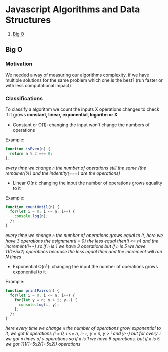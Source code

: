 # Javascript Algorithms and Data Structures

1. [Big O](#big-o)

## Big O

### Motivation

We needed a way of measuring our algorithms complexity, if we have multiple solutions for the same problem which one
is the best? (run faster or with less computational impact)

### Classifications

To classify a algorithm we count the inputs X operations changes to check if it grows **constant, linear, exponential, logaritm or X**

- Constant or O(1): changing the input won't change the numbers of operations

Example:
```javascript
function isEven(n) {
  return n % 2 === 0;
};
```
*every time we change `n` the number of operations still the same (the remainer(%) and the indentity(===) are the operations)*

- Linear O(n): changing the input the number of operations grows equality to it

Example:
```javascript
function countUntil(n) {
  for(let i = 0; i <= n; i++) {
    console.log(n);
  };
}
```

*every time we change `n` the number of operations grows equal to it, here we have 3 operations the asignment(i = 0) the less equal then(i <= n) and the increment(i++) so if `n` is 1 we have 3 operations but if `n` is 5 we have 11(1+5x2) operations because the less equal then and the increment will run N times*

- Exponential O(n²): changing the input the number of operations grows exponential to it

Example:
```javascript
function printPairs(n) {
  for(let i = 0; i <= n; i++) {
    for(let y = n; y > i; y--) {
      console.log(i, y);
    };
  };
}
```

*here every time we change `n` the number of operations grow exponential to it, we got 6 operations (i = 0, i <= n, i++, y = n, y > i and y--) but for every `i` we got `n` times of `y` operations so if `n` is 1 we have 6 operations, but if `n` is 5 we got 111(1+5x2(1+5x2)) operations*
